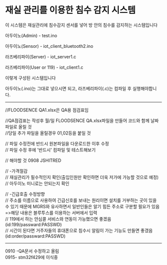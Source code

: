# 재실 관리를 이용한 침수 감지 시스템
이 시스템은 재실관리에 침수감지 센서를 넣어 방 안의 침수를 감지하는 시스템입니다


아두이노(Admin) - test.ino

아두이노(Sensor) - iot_client_bluetooth2.ino

라즈베리파이(Server) - iot_server1.c

라즈베리파이(User or 119) - iot_client1.c


이렇게 구성된 시스템입니다

아두이노(.ino)는 그대로 넣으시면 되고, 
라즈베리파이(.c)는 컴파일 후 실행해야합니다.
*******
//FLOODSENCE QA1.xlsx은 QA용 점검표임 

//QA점검표는 작성후 월/일 FLOODSENCE QA.xlsx파일을 만들어 코드와 함께 날짜 파일로 올릴 것  
//당일 추가 파일을 올릴경우 01,02등을 붙일 것  


// 파일 수정전에 반드시 원본파일을 다운로드한 이후 수정  
// 파일 수정 후에 '반드시' 컴파일 및 테스트해보기  

// 해야할 것 0908 JSHITRED  

//  -가격절감  
//     재실관리가 필수적인지 확인(출입인원만 확인하면 더욱 저가에 가능할 것으로 예정)  
//     아두이노 미니로는 안되는지 확인  
 
//   -긴급호출 수정방향  
//     주소를 이름으로 사용하여 긴급신호를 보내는 원리이면 설치를 거부하는 곳이 있을 수 있기 때문에 MGRS와 유사하면서 일반인들은 알기 힘든 주소로 구분할 필요가 있음  =>해당 내용은 블루투스를 이용하는 서버에서 입력  
//     119에서 하는 안심콜 서비스와 연동이 가능했으면 좋겠음  (id:199/passward:PASSWD)  
//     시간이 된다면 거주자들의 휴대폰으로 침수시 알림이 가는 기능도 만들면 좋갰음  (id:order/passward:PASSWD)   
*******
0910 -QA문서 수정하고 올림  
0915- stm32f429에 이식중  
